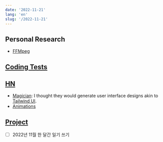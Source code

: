 ```yaml
---
date: '2022-11-21'
lang: 'en'
slug: '/2022-11-21'
---
```


## Personal Research

- [FFMpeg](./../.././docs/pages/FFMpeg.md)

## [Coding Tests](./../.././docs/pages/Coding%20Tests.md)

## [HN](./../.././docs/pages/Hacker%20News.md)

- [Magician](./../.././docs/pages/Magician.md): I thought they would generate user interface designs akin to [Tailwind UI](https://tailwindui.com/).
- [Animations](./../.././docs/pages/Animations.md)

## [Project](./../.././docs/pages/Project.md)

- [ ] 2022년 11월 한 달간 일기 쓰기

<head>
  <html lang="en-US"/>
</head>
